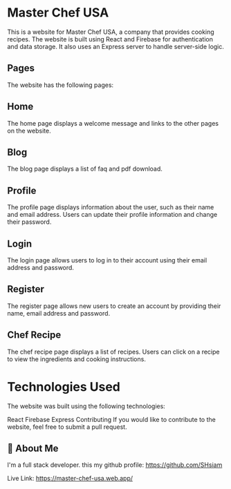 
# Master Chef USA

This is a website for Master Chef USA, a company that provides cooking recipes. The website is built using React and Firebase for authentication and data storage. It also uses an Express server to handle server-side logic.

## Pages
The website has the following pages:

## Home
The home page displays a welcome message and links to the other pages on the website.

## Blog
The blog page displays a list of faq and pdf download. 

## Profile

The profile page displays information about the user, such as their name and email address. Users can update their profile information and change their password.

## Login

The login page allows users to log in to their account using their email address and password.

## Register

The register page allows new users to create an account by providing their name, email address and password.

## Chef Recipe

The chef recipe page displays a list of recipes. Users can click on a recipe to view the ingredients and cooking instructions.

# Technologies Used

The website was built using the following technologies:

React
Firebase
Express
Contributing
If you would like to contribute to the website, feel free to submit a pull request.


## 🚀 About Me
I'm a full stack developer.
this my github profile: https://github.com/SHsiam

Live Link: https://master-chef-usa.web.app/

